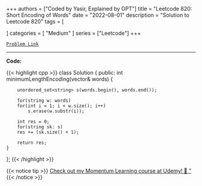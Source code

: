 
+++
authors = ["Coded by Yasir, Explained by GPT"]
title = "Leetcode 820: Short Encoding of Words"
date = "2022-08-01"
description = "Solution to Leetcode 820"
tags = [
    
]
categories = [
    "Medium"
]
series = ["Leetcode"]
+++



[`Problem Link`](https://leetcode.com/problems/short-encoding-of-words/description/)

---

**Code:**

{{< highlight cpp >}}
class Solution {
public:
    int minimumLengthEncoding(vector<string>& words) {

        unordered_set<string> s(words.begin(), words.end());
        
        for(string w: words)
        for(int i = 1; i < w.size(); i++)
            s.erase(w.substr(i));

        int res = 0;        
        for(string sk: s)
        res += (sk.size() + 1);
        
        return res;
    }
};
{{< /highlight >}}


{{< notice tip >}}
[Check out my Momentum Learning course at Udemy! 🚀 "](https://www.udemy.com/course/blind-75-the-data-structures-and-algorithms-essentials/)
{{< /notice >}}

